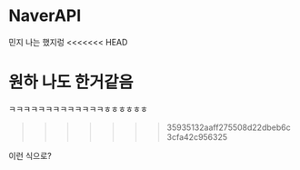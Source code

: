 # NaverAPI

민지
나는 했지렁
<<<<<<< HEAD

원하
나도 한거같음
=======
ㅋㅋㅋㅋㅋㅋㅋㅋㅋㅋㅋㅋㅋㅎㅎㅎㅎㅎㅎ
>>>>>>> 35935132aaff275508d22dbeb6c3cfa42c956325

이런 식으로?